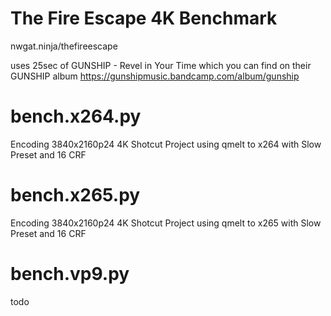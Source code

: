 # The Fire Escape 4K Benchmark
nwgat.ninja/thefireescape

uses 25sec of GUNSHIP - Revel in Your Time which you can find on their GUNSHIP album
https://gunshipmusic.bandcamp.com/album/gunship

# bench.x264.py
Encoding 3840x2160p24 4K Shotcut Project using qmelt to x264 with Slow Preset and 16 CRF

# bench.x265.py
Encoding 3840x2160p24 4K Shotcut Project using qmelt to x265 with Slow Preset and 16 CRF 

# bench.vp9.py
todo
